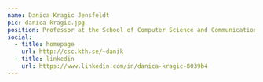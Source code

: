 ```yaml
---
name: Danica Kragic Jensfeldt
pic: danica-kragic.jpg
position: Professor at the School of Computer Science and Communication, Vice Dean KTH
social:
  - title: homepage
    url: http://csc.kth.se/~danik
  - title: linkedin
    url: https://www.linkedin.com/in/danica-kragic-8039b4
---
```

